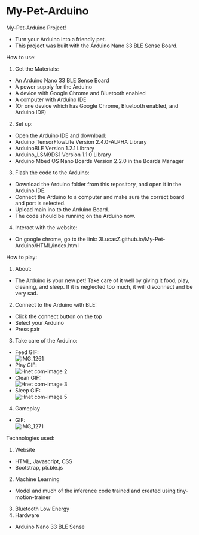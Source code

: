 # My-Pet-Arduino
My-Pet-Arduino Project!
- Turn your Arduino into a friendly pet.
- This project was built with the Arduino Nano 33 BLE Sense Board.

How to use:
1) Get the Materials:
- An Arduino Nano 33 BLE Sense Board
- A power supply for the Arduino
- A device with Google Chrome and Bluetooth enabled
- A computer with Arduino IDE
- (Or one device which has Google Chrome, Bluetooth enabled, and Arduino IDE)
2) Set up:
- Open the Arduino IDE and download:
- Arduino_TensorFlowLite Version 2.4.0-ALPHA Library
- ArduinoBLE Version 1.2.1 Library
- Arduino_LSM9DS1 Version 1.1.0 Library
- Arduino Mbed OS Nano Boards Version 2.2.0 in the Boards Manager
3) Flash the code to the Arduino:
- Download the Arduino folder from this repository, and open it in the Arduino IDE.
- Connect the Arduino to a computer and make sure the correct board and port is selected.
- Upload main.ino to the Arduino Board.
- The code should be running on the Arduino now.
4) Interact with the website:
- On google chrome, go to the link: 3LucasZ.github.io/My-Pet-Arduino/HTML/index.html

How to play:
1) About:
- The Arduino is your new pet! Take care of it well by giving it food, play, cleaning, and sleep. If it is neglected too much, it will disconnect and be very sad.
2) Connect to the Arduino with BLE:
- Click the connect button on the top
- Select your Arduino
- Press pair
3) Take care of the Arduino:
- Feed GIF:\
![IMG_1261](https://user-images.githubusercontent.com/72239682/125380326-e5f22680-e346-11eb-92bd-1d29f4684639.GIF)
- Play GIF:\
![Hnet com-image 2](https://user-images.githubusercontent.com/72239682/125383399-2ef8a980-e34c-11eb-8e5f-da17f2aa0e3d.gif)
- Clean GIF:\
![Hnet com-image 3](https://user-images.githubusercontent.com/72239682/125383427-3c159880-e34c-11eb-9e60-7500b264df80.gif)
- Sleep GIF:\
![Hnet com-image 5](https://user-images.githubusercontent.com/72239682/125384602-070a4580-e34e-11eb-9a3e-e3b9429c337f.gif)
4) Gameplay
 - GIF:\
 ![IMG_1271](https://user-images.githubusercontent.com/72239682/126031693-65152aaa-a979-4996-a2a4-2abcac813ae9.gif)

Technologies used:
1) Website
 - HTML, Javascript, CSS
 - Bootstrap, p5.ble.js
2) Machine Learning
 - Model and much of the inference code trained and created using tiny-motion-trainer
3) Bluetooth Low Energy
4) Hardware
 - Arduino Nano 33 BLE Sense

